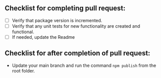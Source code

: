 ## Checklist for completing pull request:
- [ ] Verify that package version is incremented.
- [ ] Verify that any unit tests for new functionality are created and functional.
- [ ] If needed, update the Readme

## Checklist for after completion of pull request:
 - Update your main branch and run the command ```npm publish``` from the root folder.
